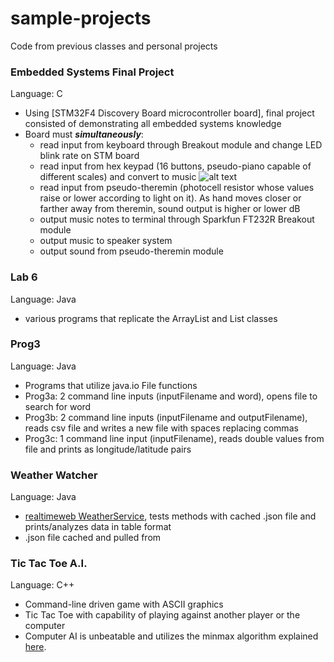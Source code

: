 # sample-projects

Code from previous classes and personal projects

### Embedded Systems Final Project
Language: C
* Using [STM32F4 Discovery Board microcontroller board], final project consisted of demonstrating all embedded systems knowledge
* Board must _**simultaneously**_:
  * read input from keyboard through Breakout module and change LED blink rate on STM board
  * read input from hex keypad (16 buttons, pseudo-piano capable of different scales) and convert to music
![alt text](http://www.circuitstoday.com/wp-content/uploads/2014/05/hex-keypad-arduino.png "Hex-Keypad Sample")  
  * read input from pseudo-theremin (photocell resistor whose values raise or lower according to light on it). As hand moves closer or farther away from theremin, sound output is higher or lower dB
  * output music notes to terminal through Sparkfun FT232R Breakout module
  * output music to speaker system
  * output sound from pseudo-theremin module

### Lab 6
Language: Java
* various programs that replicate the ArrayList and List classes

### Prog3
Language: Java
* Programs that utilize java.io File functions
* Prog3a: 2 command line inputs (inputFilename and word), opens file to search for word
* Prog3b: 2 command line inputs (inputFilename and outputFilename), reads csv file and writes a new file with spaces replacing commas
* Prog3c: 1 command line input (inputFilename), reads double values from file and prints as longitude/latitude pairs

### Weather Watcher
Language: Java
* [realtimeweb WeatherService](https://github.com/RealTimeWeb/weather/tree/master/java/src/realtimeweb), tests methods with cached .json file and prints/analyzes data in table format
* .json file cached and pulled from 

### Tic Tac Toe A.I.
Language: C++
* Command-line driven game with ASCII graphics 
* Tic Tac Toe with capability of playing against another player or the computer
* Computer AI is unbeatable and utilizes the minmax algorithm explained [here](https://en.wikipedia.org/wiki/Minimax#Combinatorial_game_theory).



